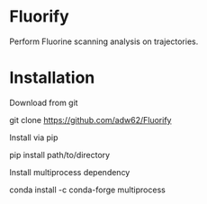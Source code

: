 # Fluorify
Perform Fluorine scanning analysis on trajectories.

# Installation

Download from git

  git clone https://github.com/adw62/Fluorify

Install via pip

  pip install path/to/directory
  
 Install multiprocess dependency
 
  conda install -c conda-forge multiprocess
